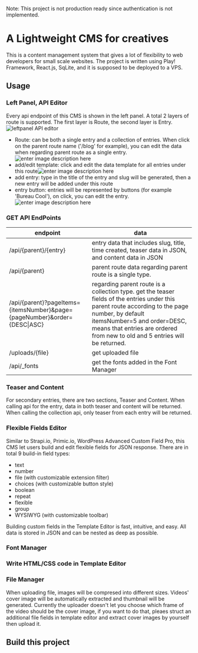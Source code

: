 Note: This project is not production ready since authentication is not implemented.
# A Lightweight CMS for creatives
This is a content management system that gives a lot of flexibility to web developers for small scale websites. The project is written using Play! Framework, React.js, SqLite, and it is supposed to be deployed to a VPS.
## Usage
### Left Panel, API Editor
Every api endpoint of this CMS is shown in the left panel. A total 2 layers of route is supported. The first layer is Route, the second layer is Entry.
![leftpanel API editor](https://yuhao-personal-storage.s3.us-east-2.amazonaws.com/Screen+Shot+2021-12-12+at+6.10.08+PM.png)
-  Route: can be both a single entry and a collection of entries. When click on the parent route name ('/blog' for example), you can edit the data when regarding parent route as a single entry. ![enter image description here](https://yuhao-personal-storage.s3.us-east-2.amazonaws.com/Screen+Shot+2021-12-12+at+6.17.11+PM.png)
- add/edit template: click and edit the data template for all entries under this route![enter image description here](https://yuhao-personal-storage.s3.us-east-2.amazonaws.com/Screen+Shot+2021-12-12+at+6.18.55+PM.png)
- add entry: type in the title of the entry and slug will be generated, then a new entry will be added under this route
- entry button: entries will be represented by buttons (for example 'Bureau Cool'), on click, you can edit the entry.![enter image description here](https://yuhao-personal-storage.s3.us-east-2.amazonaws.com/Screen+Shot+2021-12-12+at+6.22.25+PM.png)

### GET API EndPoints
|endpoint|data  |
|--|--|
| /api/{parent}/{entry} | entry data that includes slug, title, time created, teaser data in JSON, and content data in JSON |
|/api/{parent}|parent route data regarding parent route is a single type.|
|/api/{parent}?pageItems={itemsNumber}&page={pageNumber}&order={DESC\|ASC}|regarding parent route is a collection type. get the teaser fields of the entries under this parent route according to the page number, by default itemsNumber=5 and order=DESC, means that entries are ordered from new to old and 5 entries will be returned. |
|/uploads/{file}|get uploaded file|
|/api/_fonts| get the fonts added in the Font Manager|

### Teaser and Content
For secondary entries, there are two sections, Teaser and Content. When calling api for the entry, data in both teaser and content will be returned. When calling the collection api, only teaser from each entry will be returned.

### Flexible Fields Editor
Similar to Strapi.io, Primic.io, WordPress Advanced Custom Field Pro, this CMS let users build and edit flexible fields for JSON response. There are in total 9 build-in field types:
 - text
 - number
 - file (with customizable extension filter)
 - choices (with customizable button style)
 - boolean
 - repeat
 - flexible
 - group
 - WYSIWYG (with customizable toolbar)

Building custom fields in the Template Editor is fast, intuitive, and easy. All data is stored in JSON and can be nested as deep as possible.

### Font Manager


### Write HTML/CSS code in Template Editor

### File Manager
When uploading file, images will be compresed into different sizes. Videos' cover image will be automatically extracted and thumbnail will be generated. Currently the uploader doesn't let you choose which frame of the video should be the cover image, if you want to do that, pleaes struct an additional file fields in template editor and extract cover images by yourself then upload it.

## Build this project

